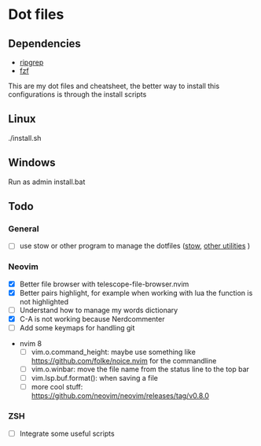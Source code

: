 # Dot files

## Dependencies
- [ripgrep](https://github.com/BurntSushi/ripgrep)
- [fzf](https://github.com/junegunn/fzf) 



This are my dot files and cheatsheet, the better way to install this
configurations is through the install scripts

## Linux
./install.sh

## Windows
Run as admin install.bat

## Todo
### General
- [ ] use stow or other program to manage the dotfiles ([stow](https://www.gnu.org/software/stow/), [other utilities](https://dotfiles.github.io/utilities/) )

### Neovim
- [X] Better file browser with telescope-file-browser.nvim
- [X] Better pairs highlight, for example when working with lua the function is not highlighted
- [ ] Understand how to manage my words dictionary 
- [X] C-A is not working because Nerdcommenter
- [ ] Add some keymaps for handling git
- nvim 8
  - [ ] vim.o.command_height: maybe use something like https://github.com/folke/noice.nvim for the commandline
  - [ ] vim.o.winbar: move the file name from the status line to the top bar
  - [ ] vim.lsp.buf.format(): when saving a file
  - [ ] more cool stuff: https://github.com/neovim/neovim/releases/tag/v0.8.0

### ZSH
- [ ] Integrate some useful scripts
